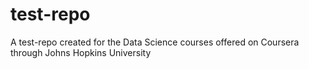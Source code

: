 # test-repo
A test-repo created for the Data Science courses offered on Coursera through Johns Hopkins University
